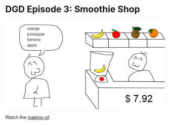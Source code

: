 DGD Episode 3: Smoothie Shop
=====================================

[![Smoothie Shop screenshot](https://github.com/deadlinegamedev/DeadlineGameDev/blob/gh-pages/game3/screenshot.png)](http://youtu.be/hTjmfaOj8sU "Smoothie Shop making-of")

Watch the [making-of](http://youtu.be/hTjmfaOj8sU).

